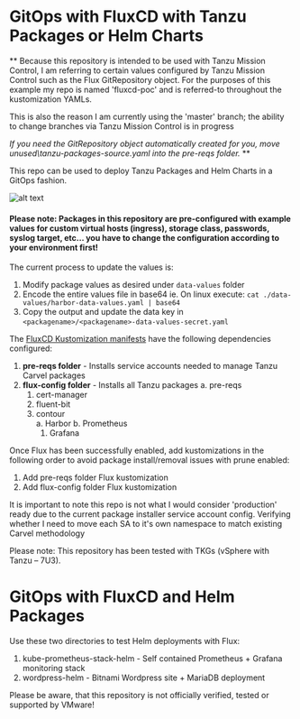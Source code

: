 # GitOps with FluxCD with Tanzu Packages or Helm Charts

** Because this repository is intended to be used with Tanzu Mission Control, I am referring to certain values configured by Tanzu Mission Control such as the Flux GitRepository object. For the purposes of this example my repo is named 'fluxcd-poc' and is referred-to throughout the kustomization YAMLs. 

This is also the reason I am currently using the 'master' branch; the ability to change branches via Tanzu Mission Control is in progress

_If you need the GitRepository object automatically created for you, move unused\tanzu-packages-source.yaml into the pre-reqs folder._  **

This repo can be used to deploy Tanzu Packages and Helm Charts in a GitOps fashion.

![alt text](https://github.com/coreydinkens/tmc-flux-poc/blob/master/images/overview.png)

#### Please note: Packages in this repository are pre-configured with example values for custom virtual hosts (ingress), storage class, passwords, syslog target, etc… you have to change the configuration according to your environment first! 

The current process to update the values is: 
1. Modify package values as desired under `data-values` folder
2. Encode the entire values file in base64 ie. On linux execute: `cat ./data-values/harbor-data-values.yaml | base64`
3. Copy the output and update the data key in `<packagename>/<packagename>-data-values-secret.yaml`

The [FluxCD Kustomization manifests](https://github.com/coreydinkens/tmc-flux-poc/tree/master/flux-config) have the following dependencies configured:
1. **pre-reqs folder** - Installs service accounts needed to manage Tanzu Carvel packages
2. **flux-config folder** - Installs all Tanzu packages
  a. pre-reqs
    1. cert-manager
    2. fluent-bit
    3. contour  
      a. Harbor
      b. Prometheus
        1. Grafana

Once Flux has been successfully enabled, add kustomizations in the following order to avoid package install/removal issues with prune enabled:
1. Add pre-reqs folder Flux kustomization
2. Add flux-config folder Flux kustomization

It is important to note this repo is not what I would consider 'production' ready due to the current package installer service account config. Verifying whether I need to move each SA to it's own namespace to match existing Carvel methodology

Please note: This repository has been tested with TKGs (vSphere with Tanzu – 7U3).

# GitOps with FluxCD and Helm Packages
Use these two directories to test Helm deployments with Flux:
1. kube-prometheus-stack-helm - Self contained Prometheus + Grafana monitoring stack
2. wordpress-helm - Bitnami Wordpress site + MariaDB deployment

Please be aware, that this repository is not officially verified, tested or supported by VMware!
